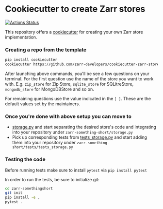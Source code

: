 # Cookiecutter to create Zarr stores

[![Actions Status](https://github.com/zarr-developers/cookiecutter-zarr-store/workflows/Build/badge.svg)](https://github.com/zarr-developers/cookiecutter-zarr-store/actions)

This repository offers a [cookiecutter](https://cookiecutter.readthedocs.io)
for creating your own Zarr store implementation.

### Creating a repo from the template

```sh
pip install cookiecutter
cookiecutter https://github.com/zarr-developers/cookiecutter-zarr-store
```
After launching above commands, you'll be see a few questions on your terminal. For the first question use the name of the store you want to work with. E.g. `zip_store` for Zip Store, `sqlite_store` for SQLitreStore, `mongodb_store` for MongoDBStore and so on.

For remaining questions use the value indicated in the `[ ]`. These are the default values set by the maintainers.

### Once you're done with above setup you can move to

- [storage.py](https://github.com/zarr-developers/zarr-python/blob/main/zarr/storage.py) and start separating the desired store's code and integrating into your repository under `zarr-something-short/storage.py`
- Pick up corresponding tests from [tests_storage.py](https://github.com/zarr-developers/zarr-python/blob/main/zarr/tests/test_storage.py) and start adding them into your repository under `zarr-something-short/tests/tests_storage.py`

### Testing the code

Before running tests make sure to install `pytest` via `pip install pytest`

In order to run the tests, be sure to initialize git:
```sh
cd zarr-somethingshort
git init
pip install -e .
pytest .
```
